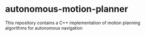 # autonomous-motion-planner
This repository contains a C++ implementation of motion planning algorithms for autonomous navigation
